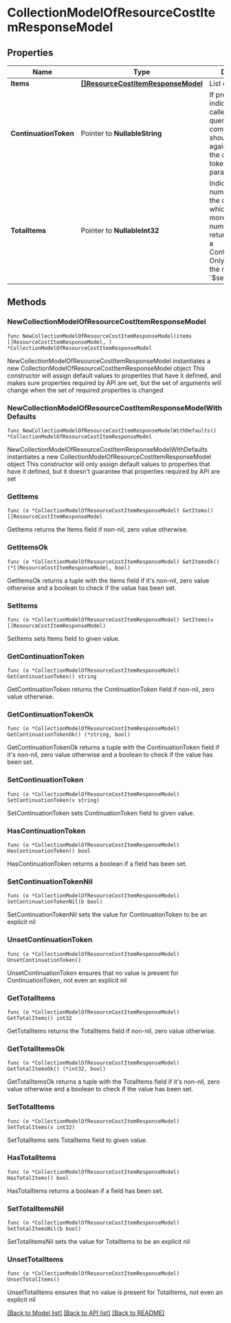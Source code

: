 # CollectionModelOfResourceCostItemResponseModel

## Properties

Name | Type | Description | Notes
------------ | ------------- | ------------- | -------------
**Items** | [**[]ResourceCostItemResponseModel**](ResourceCostItemResponseModel.md) | List of items. | 
**ContinuationToken** | Pointer to **NullableString** | If present, indicates to the caller that the query was not complete, and they should call the API again specifying the continuation token as a query parameter. | [optional] 
**TotalItems** | Pointer to **NullableInt32** | Indicates the total number of items in the collection, which may be more than the number of Items returned, if there is a ContinuationToken.  Only returned in the response to &#x60;$search&#x60; APIs. | [optional] 

## Methods

### NewCollectionModelOfResourceCostItemResponseModel

`func NewCollectionModelOfResourceCostItemResponseModel(items []ResourceCostItemResponseModel, ) *CollectionModelOfResourceCostItemResponseModel`

NewCollectionModelOfResourceCostItemResponseModel instantiates a new CollectionModelOfResourceCostItemResponseModel object
This constructor will assign default values to properties that have it defined,
and makes sure properties required by API are set, but the set of arguments
will change when the set of required properties is changed

### NewCollectionModelOfResourceCostItemResponseModelWithDefaults

`func NewCollectionModelOfResourceCostItemResponseModelWithDefaults() *CollectionModelOfResourceCostItemResponseModel`

NewCollectionModelOfResourceCostItemResponseModelWithDefaults instantiates a new CollectionModelOfResourceCostItemResponseModel object
This constructor will only assign default values to properties that have it defined,
but it doesn't guarantee that properties required by API are set

### GetItems

`func (o *CollectionModelOfResourceCostItemResponseModel) GetItems() []ResourceCostItemResponseModel`

GetItems returns the Items field if non-nil, zero value otherwise.

### GetItemsOk

`func (o *CollectionModelOfResourceCostItemResponseModel) GetItemsOk() (*[]ResourceCostItemResponseModel, bool)`

GetItemsOk returns a tuple with the Items field if it's non-nil, zero value otherwise
and a boolean to check if the value has been set.

### SetItems

`func (o *CollectionModelOfResourceCostItemResponseModel) SetItems(v []ResourceCostItemResponseModel)`

SetItems sets Items field to given value.


### GetContinuationToken

`func (o *CollectionModelOfResourceCostItemResponseModel) GetContinuationToken() string`

GetContinuationToken returns the ContinuationToken field if non-nil, zero value otherwise.

### GetContinuationTokenOk

`func (o *CollectionModelOfResourceCostItemResponseModel) GetContinuationTokenOk() (*string, bool)`

GetContinuationTokenOk returns a tuple with the ContinuationToken field if it's non-nil, zero value otherwise
and a boolean to check if the value has been set.

### SetContinuationToken

`func (o *CollectionModelOfResourceCostItemResponseModel) SetContinuationToken(v string)`

SetContinuationToken sets ContinuationToken field to given value.

### HasContinuationToken

`func (o *CollectionModelOfResourceCostItemResponseModel) HasContinuationToken() bool`

HasContinuationToken returns a boolean if a field has been set.

### SetContinuationTokenNil

`func (o *CollectionModelOfResourceCostItemResponseModel) SetContinuationTokenNil(b bool)`

 SetContinuationTokenNil sets the value for ContinuationToken to be an explicit nil

### UnsetContinuationToken
`func (o *CollectionModelOfResourceCostItemResponseModel) UnsetContinuationToken()`

UnsetContinuationToken ensures that no value is present for ContinuationToken, not even an explicit nil
### GetTotalItems

`func (o *CollectionModelOfResourceCostItemResponseModel) GetTotalItems() int32`

GetTotalItems returns the TotalItems field if non-nil, zero value otherwise.

### GetTotalItemsOk

`func (o *CollectionModelOfResourceCostItemResponseModel) GetTotalItemsOk() (*int32, bool)`

GetTotalItemsOk returns a tuple with the TotalItems field if it's non-nil, zero value otherwise
and a boolean to check if the value has been set.

### SetTotalItems

`func (o *CollectionModelOfResourceCostItemResponseModel) SetTotalItems(v int32)`

SetTotalItems sets TotalItems field to given value.

### HasTotalItems

`func (o *CollectionModelOfResourceCostItemResponseModel) HasTotalItems() bool`

HasTotalItems returns a boolean if a field has been set.

### SetTotalItemsNil

`func (o *CollectionModelOfResourceCostItemResponseModel) SetTotalItemsNil(b bool)`

 SetTotalItemsNil sets the value for TotalItems to be an explicit nil

### UnsetTotalItems
`func (o *CollectionModelOfResourceCostItemResponseModel) UnsetTotalItems()`

UnsetTotalItems ensures that no value is present for TotalItems, not even an explicit nil

[[Back to Model list]](../README.md#documentation-for-models) [[Back to API list]](../README.md#documentation-for-api-endpoints) [[Back to README]](../README.md)


